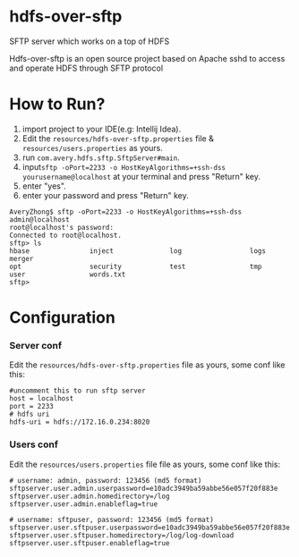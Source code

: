 # hdfs-over-sftp
SFTP server which works on a top of HDFS

Hdfs-over-sftp is an open source project based on Apache sshd to access and operate HDFS through SFTP protocol

# How to Run?
1. import project to your IDE(e.g: Intellij Idea).
2. Edit the `resources/hdfs-over-sftp.properties` file & `resources/users.properties` as yours.
3. run `com.avery.hdfs.sftp.SftpServer#main`.
4. input`sftp -oPort=2233 -o HostKeyAlgorithms=+ssh-dss yourusername@localhost` at your terminal and press "Return" key.
5. enter "yes".
6. enter your password and  press "Return" key.
```
AveryZhong$ sftp -oPort=2233 -o HostKeyAlgorithms=+ssh-dss admin@localhost
root@localhost's password: 
Connected to root@localhost.
sftp> ls          
hbase               inject              log                 logs                merger              
opt                 security            test                tmp                 
user                words.txt           
sftp> 

```

# Configuration
### Server conf
Edit the `resources/hdfs-over-sftp.properties` file as yours, some conf like this:
```
#uncomment this to run sftp server
host = localhost
port = 2233
# hdfs uri
hdfs-uri = hdfs://172.16.0.234:8020
```
 ### Users conf
 Edit the `resources/users.properties` file file as yours, some conf like this:
 ```
# username: admin, password: 123456 (md5 format)
sftpserver.user.admin.userpassword=e10adc3949ba59abbe56e057f20f883e
sftpserver.user.admin.homedirectory=/log
sftpserver.user.admin.enableflag=true

# username: sftpuser, password: 123456 (md5 format)
sftpserver.user.sftpuser.userpassword=e10adc3949ba59abbe56e057f20f883e
sftpserver.user.sftpuser.homedirectory=/log/log-download
sftpserver.user.sftpuser.enableflag=true
 
 ```

